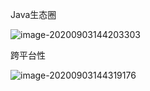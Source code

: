 

Java生态圈

![image-20200903144203303](D:\MarkDown\Java\JVM\img\image-20200903144203303.png)

跨平台性

![image-20200903144319176](D:\MarkDown\Java\JVM\img\image-20200903144319176.png)